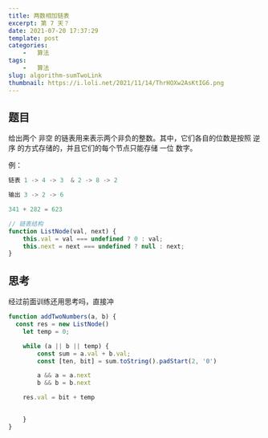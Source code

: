 ```yaml
---
title: 两数相加链表
excerpt: 第 7 天？
date: 2021-07-20 17:37:29
template: post
categories:
	-	算法
tags: 
	-	算法
slug: algorithm-sumTwoLink
thumbnail: https://i.loli.net/2021/11/14/ThrHOXw2AsKtIG6.png
---
```


## 题目

给出两个 非空 的链表用来表示两个非负的整数。其中，它们各自的位数是按照 逆序 的方式存储的，并且它们的每个节点只能存储 一位 数字。

例：

```js
链表 1 -> 4 -> 3  & 2 -> 8 -> 2

输出 3 -> 2 -> 6

341 + 282 = 623
```

```js
// 链表结构
function ListNode(val, next) {
	this.val = val === undefined ? 0 : val;
	this.next = next === undefined ? null : next;
}
```

## 思考

经过前面训练还用思考吗，直接冲

```js
function addTwoNumbers(a, b) {
  const res = new ListNode()
	let temp = 0;

	while (a || b || temp) {
		const sum = a.val + b.val;
		const [ten, bit] = sum.toString().padStart(2, '0')

		a && a = a.next
		b && b = b.next

    res.val = bit + temp

    
	}
}
```
